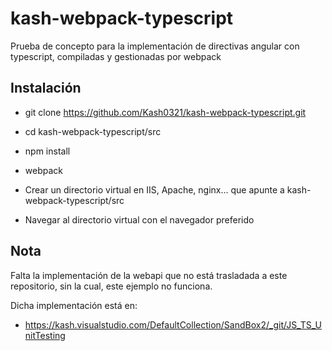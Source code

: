 # kash-webpack-typescript

Prueba de concepto para la implementación de directivas angular con typescript, compiladas y gestionadas por webpack

## Instalación

* git clone https://github.com/Kash0321/kash-webpack-typescript.git

* cd kash-webpack-typescript/src

* npm install

* webpack

* Crear un directorio virtual en IIS, Apache, nginx... que apunte a kash-webpack-typescript/src

* Navegar al directorio virtual con el navegador preferido

## Nota

Falta la implementación de la webapi que no está trasladada 
a este repositorio, sin la cual, este ejemplo no funciona.

Dicha implementación está en: 

* https://kash.visualstudio.com/DefaultCollection/SandBox2/_git/JS_TS_UnitTesting
